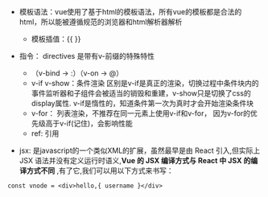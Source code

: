 - 模板语法：vue使用了基于html的模板语法，所有vue的模板都是合法的html，所以能被遵循规范的浏览器和html解析器解析
  - 模板插值：{{ }}
- 指令： directives 是带有v-前缀的特殊特性 
  - （v-bind -> :）（v-on -> @）
  - v-if v-show：条件渲染 区别是v-if是真正的渲染，切换过程中条件块内的事件监听器和子组件会被适当的销毁和重建，v-show只是切换了css的display属性.
    v-if是惰性的，知道条件第一次为真时才会开始渲染条件块
  - v-for： 列表渲染，不推荐在同一元素上使用v-if和v-for， 因为v-for的优先级高于v-if(记住)，会影响性能
  - ref: 引用

- jsx: 是javascript的一个类似XML的扩展，虽然最早是由 React 引入,但实际上 JSX 语法并没有定义运行时语义,**Vue 的 JSX 编译方式与 React 中 JSX 的编译方式不同** ,有了它,我们可以用以下方式来书写：
```JS
const vnode = <div>hello,{ username }</div>
```
